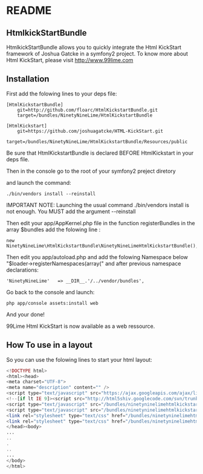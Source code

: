 README
======

HtmlkickStartBundle
-------------------

HtmlkickStartBundle allows you to quickly integrate the Html KickStart framework of Joshua Gatcke in a symfony2 project.
To know more about Html KickStart, please visit http://www.99lime.com


Installation
------------

First add the folowing lines to your deps file:


	[HtmlKickstartBundle]
		git=http://github.com/floarc/HtmlKickstartBundle.git
		target=/bundles/NinetyNineLime/HtmlKickstartBundle
		
	[HtmlKickstart]
		git=https://github.com/joshuagatcke/HTML-KickStart.git
		target=/bundles/NinetyNineLime/HtmlKickstartBundle/Resources/public		

Be sure that HtmlKickstartBundle is declared BEFORE HtmlKickstart in your deps file.
		
Then in the console go to the root of your symfony2 preject diretory

and launch the command:


    ./bin/vendors install --reinstall


IMPORTANT NOTE: 
Launching the usual command ./bin/vendors install is not enough. 
You MUST add the argument  --reinstall


Then edit your app/AppKernel.php file in the function registerBundles in the array $bundles add the folowing line :

    new NinetyNineLime\HtmlKickstartBundle\NinetyNineLimeHtmlKickstartBundle(),


Then edit you app/autoload.php and add the folowing Namespace below "$loader->registerNamespaces(array(" and after previous namespace declarations:

    'NinetyNineLime'   => __DIR__.'/../vendor/bundles',


Go back to the console and launch:

    php app/console assets:install web

And your done!


99Lime Html KickStart is now available as a web ressource.


How To use in a layout
----------------------


So you can use the folowing lines to start your html layout:

``` php
<!DOCTYPE html>
<html><head>
<meta charset="UTF-8">
<meta name="description" content="" />
<script type="text/javascript" src="https://ajax.googleapis.com/ajax/libs/jquery/1.6.4/jquery.min.js"></script>
<!--[if lt IE 9]><script src="http://html5shiv.googlecode.com/svn/trunk/html5.js"></script><![endif]-->
<script type="text/javascript" src="/bundles/ninetyninelimehtmlkickstart/js/prettify.js"></script>                                   <!-- PRETTIFY -->
<script type="text/javascript" src="/bundles/ninetyninelimehtmlkickstart/js/kickstart.js"></script>                                  <!-- KICKSTART -->
<link rel="stylesheet" type="text/css" href="/bundles/ninetyninelimehtmlkickstart/css/kickstart.css" media="all" />                  <!-- KICKSTART -->
<link rel="stylesheet" type="text/css" href="/bundles/ninetyninelimehtmlkickstart/style.css" media="all" />                          <!-- CUSTOM STYLES -->
</head><body>
...
..
.
..
...
</body>
</html>
```
